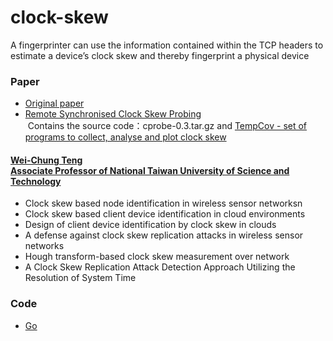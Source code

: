 # clock-skew
A fingerprinter can use the information contained within the TCP headers to estimate a device’s clock skew and thereby fingerprint a physical device

### Paper
* [Original paper](https://www.usenix.org/legacy/events/sec08/tech/full_papers/zander/zander_html/index.html)
* [Remote Synchronised Clock Skew Probing](http://caia.swin.edu.au/cv/szander/cprobe/skew_probing.html)<br>
  Contains the source code：cprobe-0.3.tar.gz and [TempCov - set of programs to collect, analyse and plot clock skew](http://www.cl.cam.ac.uk/~sjm217/projects/anon/tempcov-latest.tar.gz)
#### [Wei-Chung Teng](http://faculty.csie.ntust.edu.tw/~weichung/index.html)<br>[Associate Professor of National Taiwan University of Science and Technology](https://scholar.google.com/citations?user=hl-C7_8AAAAJ&hl=en)
* Clock skew based node identification in wireless sensor networksn
* Clock skew based client device identification in cloud environments
* Design of client device identification by clock skew in clouds
* A defense against clock skew replication attacks in wireless sensor networks
* Hough transform-based clock skew measurement over network
* A Clock Skew Replication Attack Detection Approach Utilizing the Resolution of System Time
### Code
* [Go](https://github.com/xiaoxuanzi/go-clock-skew)
